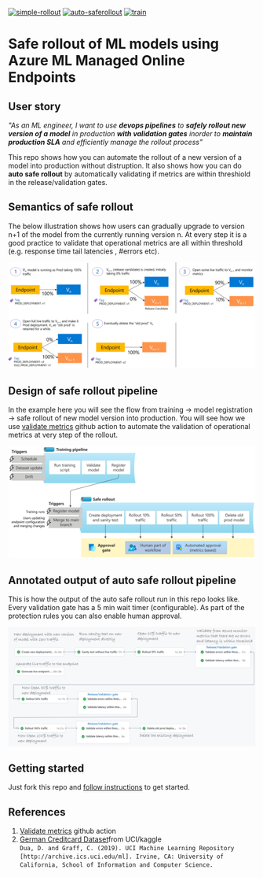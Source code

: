 [![simple-rollout](https://github.com/rsethur/saferollout/actions/workflows/simple_rollout.yml/badge.svg)](https://github.com/rsethur/saferollout/actions/workflows/simple_rollout.yml)
[![auto-saferollout](https://github.com/rsethur/saferollout/actions/workflows/auto_saferollout.yml/badge.svg)](https://github.com/rsethur/saferollout/actions/workflows/auto_saferollout.yml)
[![train](https://github.com/rsethur/saferollout/actions/workflows/train.yml/badge.svg)](https://github.com/rsethur/saferollout/actions/workflows/train.yml)
# Safe rollout of ML models using Azure ML Managed Online Endpoints

## User story
*"As an ML engineer, I want to use __devops pipelines__ to __safely rollout new version of a model__ in production __with validation gates__ inorder to __maintain production SLA__ and efficiently manage the rollout process"*

This repo shows how you can automate the rollout of a new version of a model into production without distruption. It also shows how you can do __auto safe rollout__ by automatically validating if metrics are within threshiold in the release/validation gates.

## Semantics of safe rollout

The below illustration shows how users can gradually upgrade to version n+1 of the model from the currently running version n. At every step it is a good practice to validate that operational metrics are all within threshold (e.g. response time tail latencies , #errors etc). 

![Saferollout semantics](docs/imgs/saferollout-semantics.jpg)

## Design of safe rollout pipeline
In the example here you will see the flow from training -> model registration -> safe rollout of new model version into production. You will see how we use [validate metrics](https://github.com/rsethur/validate-metrics) github action to automate the validation of operational metrics at very step of the rollout.

![Saferollout pipeline design](docs/imgs/pipeline-design.png)

## Annotated output of auto safe rollout pipeline
This is how the output of the auto safe rollout run in this repo looks like. Every validation gate has a 5 min wait timer (configurable). As part of the protection rules you can also enable human approval.

![Saferollout GH action pipeline](docs/imgs/ghaction.png)

## Getting started
Just fork this repo and [follow instructions](docs/getting-started.md) to get started.

## References
1. [Validate metrics](https://github.com/rsethur/validate-metrics) github action
1. [German Creditcard Dataset](https://www.kaggle.com/uciml/german-credit)from UCI/kaggle
<BR>`Dua, D. and Graff, C. (2019). UCI Machine Learning Repository [http://archive.ics.uci.edu/ml]. Irvine, CA: University of California, School of Information and Computer Science.`